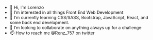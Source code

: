 - 👋 Hi, I’m Lorenzo
- 👀 I’m interested in all things Front End Web Development 
- 🌱 I’m currently learning CSS/SASS, Bootstrap, JavaScript, React, and some back end development.  
- 💞️ I’m looking to collaborate on anything always up for a challenge 
- 📫 How to reach me @Renz_757 on twitter 

<!---
Renz757/Renz757 is a ✨ special ✨ repository because its `README.md` (this file) appears on your GitHub profile.
You can click the Preview link to take a look at your changes.
--->

